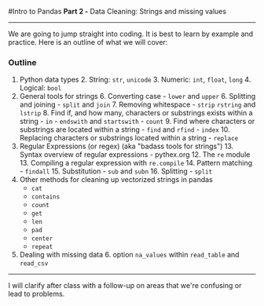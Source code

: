 #Intro to Pandas
**Part 2 -** Data Cleaning: Strings and missing values

---

We are going to jump straight into coding. It is best to learn by example and practice. Here is an outline of what we will cover:

### Outline

1. Python data types
	2. String: `str`, `unicode`
	3. Numeric: `int`, `float`, `long`
	4. Logical: `bool`
5. General tools for strings
	6. Converting case
		- `lower` and `upper`
	6. Splitting and joining
		- `split` and `join`
	7. Removing whitespace
		- `strip` `rstring` and `lstrip`
	8. Find if, and how many, characters or substrings exists within a string
		- `in`
		- `endswith` and `startswith`
		- `count`
	9. Find where characters or substrings are located within a string
		- `find` and `rfind`
		- `index`
	10. Replacing characters or substrings located within a string
		- `replace`
11. Regular Expressions (or regex) (aka "badass tools for strings")
	13. Syntax overview of regular expressions
		- pythex.org
	12. The `re` module
	13. Compiling a regular expression with `re.compile`
		14. Pattern matching
			- `findall`
		15. Substitution
			- `sub` and `subn`
		16. Splitting
			- `split`
17. Other methods for cleaning up vectorized strings in pandas
	- `cat`
	- `contains`
	- `count`
	- `get`
	- `len`
	- `pad`
	- `center`
	- `repeat`
5. Dealing with missing data
	6. option `na_values` within `read_table` and `read_csv` 

---

I will clarify after class with a follow-up on areas that we're confusing or lead to problems.
